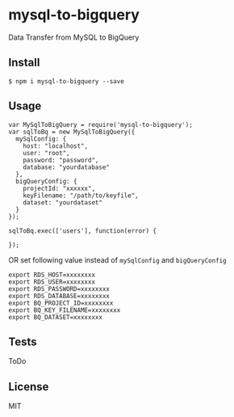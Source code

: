 # mysql-to-bigquery
Data Transfer from MySQL to BigQuery

## Install

```
$ npm i mysql-to-bigquery --save
```

## Usage

```
var MySqlToBigQuery = require('mysql-to-bigquery');
var sqlToBq = new MySqlToBigQuery({
  mySqlConfig: {
    host: "localhost",
    user: "root",
    password: "password",
    database: "yourdatabase"
  },
  bigQueryConfig: {
    projectId: "xxxxxx",
    keyFilename: "/path/to/keyfile",
    dataset: "yourdataset"
  }
});

sqlToBq.exec(['users'], function(error) {

});
```

OR set following value instead of `mySqlConfig` and `bigQueryConfig`

```
export RDS_HOST=xxxxxxxx
export RDS_USER=xxxxxxxx
export RDS_PASSWORD=xxxxxxxx
export RDS_DATABASE=xxxxxxxx
export BQ_PROJECT_ID=xxxxxxxx
export BQ_KEY_FILENAME=xxxxxxxx
export BQ_DATASET=xxxxxxxx
```

## Tests
ToDo

## License
MIT
